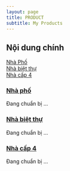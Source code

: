 ```yaml
---
layout: page
title: PRODUCT
subtitle: My Products
---
```


## Nội dung chính
[Nhà Phố](#nhà-phố)  
[Nhà biệt thự](#nhà-biệt-thự)  
[Nhà cấp 4](#nhà-cấp-4)  
 

### [Nhà phố](https://diepinteriorarchitechture.github.io/blog/2022-04-27-product-nha-pho/)

Đang chuẩn bị ...

### [Nhà biệt thự](https://diepinteriorarchitechture.github.io/blog/2022-04-27-product-nha-biet-thu/)

Đang chuẩn bị ...

### [Nhà cấp 4](https://diepinteriorarchitechture.github.io/blog/2022-04-27-product-nha-cap-4/)

Đang chuẩn bị ...
